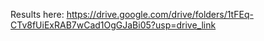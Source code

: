 Results here: https://drive.google.com/drive/folders/1tFEq-CTv8fUiExRAB7wCad1OgGJaBi05?usp=drive_link
